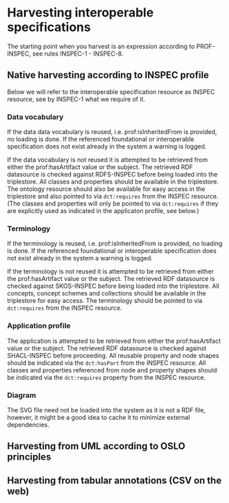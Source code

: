 # Harvesting interoperable specifications

The starting point when you harvest is an expression according to PROF-INSPEC, see rules INSPEC-1 - INSPEC-8.

## Native harvesting according to INSPEC profile

Below we will refer to the interoperable specification resource as INSPEC resource, see by INSPEC-1 what we require of it. 

### Data vocabulary

If the data data vocabulary is reused, i.e. prof:isInheritedFrom is provided, no loading is done. If the referenced foundational or interoperable specification does not exist already in the system a warning is logged.

If the data vocabulary is not reused it is attempted to be retrieved from either the prof:hasArtifact value or the subject. The retrieved RDF datasource is checked against RDFS-INSPEC before being loaded into the triplestore. All classes and properties should be available in the triplestore. The ontology resource should also be available for easy access in the triplestore and also pointed to via `dct:requires` from the INSPEC resource. (The classes and properties will only be pointed to via `dct:requires` if they are explicitly used as indicated in the applicaton profile, see below.)

### Terminology

If the terminology is reused, i.e. prof:isInheritedFrom is provided, no loading is done. If the referenced foundational or interoperable specification does not exist already in the system a warning is logged.

If the terminology is not reused it is attempted to be retrieved from either the prof:hasArtifact value or the subject. The retrieved RDF datasource is checked against SKOS-INSPEC before being loaded into the triplestore. All concepts, concept schemes and collections should be available in the triplestore for easy access. The terminology should be pointed to via `dct:requires` from the INSPEC resource.

### Application profile

The application  is attempted to be retrieved from either the prof:hasArtifact value or the subject. The retrieved RDF datasource is checked against SHACL-INSPEC before proceeding. All reusable property and node shapes should be indicated via the `dct:hasPart` from the INSPEC resource. All classes and properties referenced from node and property shapes should be indicated via the `dct:requires` property from the INSPEC resource.

### Diagram

The SVG file need not be loaded into the system as it is not a RDF file, however, it might be a good idea to cache it to minimize external dependencies.

## Harvesting from UML according to OSLO principles

## Harvesting from tabular annotations (CSV on the web)
